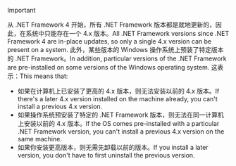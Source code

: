 
> [!IMPORTANT]
> <span data-ttu-id="7ec07-101">从 .NET Framework 4 开始，所有 .NET Framework 版本都是就地更新的，因此，在系统中只能存在一个 4.x 版本。</span><span class="sxs-lookup"><span data-stu-id="7ec07-101">All .NET Framework versions since .NET Framework 4 are in-place updates, so only a single 4.x version can be present on a system.</span></span> <span data-ttu-id="7ec07-102">此外，某些版本的 Windows 操作系统上预装了特定版本的 .NET Framework。</span><span class="sxs-lookup"><span data-stu-id="7ec07-102">In addition, particular versions of the .NET Framework are pre-installed on some versions of the Windows operating system.</span></span> <span data-ttu-id="7ec07-103">这表示：</span><span class="sxs-lookup"><span data-stu-id="7ec07-103">This means that:</span></span>
>
> - <span data-ttu-id="7ec07-104">如果在计算机上已安装了更高的 4.x 版本，则无法安装以前的 4.x 版本。</span><span class="sxs-lookup"><span data-stu-id="7ec07-104">If there's a later 4.x version installed on the machine already, you can't install a previous 4.x version.</span></span>
> - <span data-ttu-id="7ec07-105">如果操作系统预安装了特定的 .NET Framework 版本，则无法在同一计算机上安装以前的 4.x 版本。</span><span class="sxs-lookup"><span data-stu-id="7ec07-105">If the OS comes pre-installed with a particular .NET Framework version, you can't install a previous 4.x version on the same machine.</span></span>
> - <span data-ttu-id="7ec07-106">如果你安装更高版本，则无需先卸载以前的版本。</span><span class="sxs-lookup"><span data-stu-id="7ec07-106">If you install a later version, you don't have to first uninstall the previous version.</span></span>


